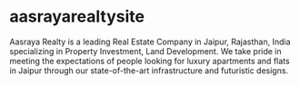 # aasrayarealtysite
Aasraya Realty is a leading Real Estate Company in Jaipur, Rajasthan, India specializing in Property Investment, Land Development. We take pride in meeting the expectations of people looking for luxury apartments and flats in Jaipur through our state-of-the-art infrastructure and futuristic designs.
